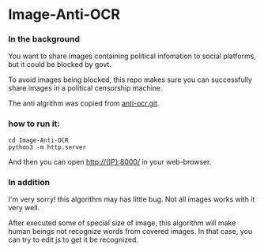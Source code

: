 # Image-Anti-OCR

### In the background

You want to share images containing political infomation  to social platforms, but it could be blocked by govt.

To avoid images being blocked, this repo makes sure you can successfully share images in a political censorship machine.

The anti algrithm was copied from [anti-ocr.git](https://github.com/yuzu233/anti-ocr.git).

### how to run it:

``` shell script
cd Image-Anti-OCR
python3 -m http.server
```

And then you can open [http://{IP}:8000/](http://localhost.8000) in your web-browser.



### In addition

I'm very sorry! this algorithm may has little bug. Not all images works with it very well.

After executed some of special size of image, this algorithm will make human beings not recognize words from covered images. In that case, you can try to edit js to get it be recognized.
